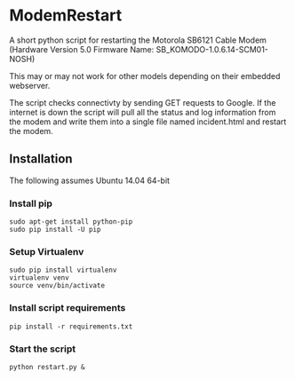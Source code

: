 ModemRestart
============

A short python script for restarting the Motorola SB6121 Cable Modem (Hardware Version 5.0 Firmware Name: SB_KOMODO-1.0.6.14-SCM01-NOSH)

This may or may not work for other models depending on their embedded webserver.

The script checks connectivty by sending GET requests to Google. If the internet is down the script will pull all the status and log information from the modem and write them into a single file named incident<datetime>.html and restart the modem.
 

Installation
------------

The following assumes Ubuntu 14.04 64-bit

### Install pip

```
sudo apt-get install python-pip
sudo pip install -U pip
```

### Setup Virtualenv

```
sudo pip install virtualenv
virtualenv venv
source venv/bin/activate
```

### Install script requirements

```
pip install -r requirements.txt
```


### Start the script
```
python restart.py &
```
